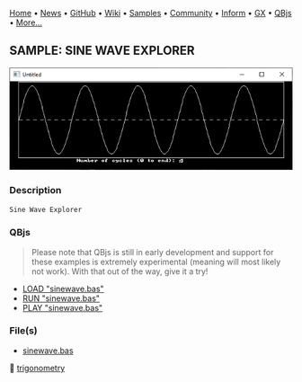 [Home](https://qb64.com) • [News](../../news.md) • [GitHub](https://github.com/QB64Official/qb64) • [Wiki](https://github.com/QB64Official/qb64/wiki) • [Samples](../../samples.md) • [Community](../../community.md) • [Inform](../../inform.md) • [GX](../../gx.md) • [QBjs](../../qbjs.md) • [More...](../../more.md)

## SAMPLE: SINE WAVE EXPLORER

![screenshot.png](img/screenshot.png)

### Description

```text
Sine Wave Explorer
```

### QBjs

> Please note that QBjs is still in early development and support for these examples is extremely experimental (meaning will most likely not work). With that out of the way, give it a try!

* [LOAD "sinewave.bas"](https://v6p9d9t4.ssl.hwcdn.net/html/5963335/index.html?src=https://qb64.com/samples/sine-wave-explorer/src/sinewave.bas)
* [RUN "sinewave.bas"](https://v6p9d9t4.ssl.hwcdn.net/html/5963335/index.html?mode=auto&src=https://qb64.com/samples/sine-wave-explorer/src/sinewave.bas)
* [PLAY "sinewave.bas"](https://v6p9d9t4.ssl.hwcdn.net/html/5963335/index.html?mode=play&src=https://qb64.com/samples/sine-wave-explorer/src/sinewave.bas)

### File(s)

* [sinewave.bas](src/sinewave.bas)

🔗 [trigonometry](../trigonometry.md)
